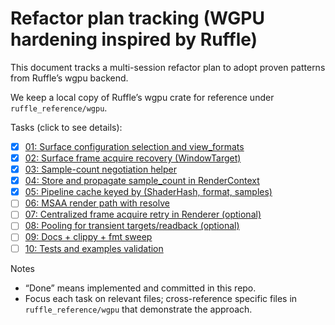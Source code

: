 # Refactor plan tracking (WGPU hardening inspired by Ruffle)

This document tracks a multi-session refactor plan to adopt proven patterns from Ruffle’s wgpu backend.

We keep a local copy of Ruffle’s wgpu crate for reference under `ruffle_reference/wgpu`.

Tasks (click to see details):

- [x] [01: Surface configuration selection and view_formats](refactor/01_surface_config.md)
- [x] [02: Surface frame acquire recovery (WindowTarget)](refactor/02_surface_recovery.md)
- [x] [03: Sample-count negotiation helper](refactor/03_sample_count.md)
- [x] [04: Store and propagate sample_count in RenderContext](refactor/04_rendercontext_sample_count.md)
- [x] [05: Pipeline cache keyed by (ShaderHash, format, samples)](refactor/05_pipeline_cache_key.md)
- [ ] [06: MSAA render path with resolve](refactor/06_msaa_resolve.md)
- [ ] [07: Centralized frame acquire retry in Renderer (optional)](refactor/07_renderer_retry.md)
- [ ] [08: Pooling for transient targets/readback (optional)](refactor/08_pooling.md)
- [ ] [09: Docs + clippy + fmt sweep](refactor/09_docs_lint.md)
- [ ] [10: Tests and examples validation](refactor/10_tests_examples.md)

Notes
- “Done” means implemented and committed in this repo.
- Focus each task on relevant files; cross-reference specific files in `ruffle_reference/wgpu` that demonstrate the approach.
